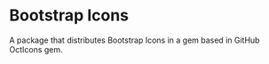 # Bootstrap Icons

A package that distributes Bootstrap Icons in a gem based in GitHub OctIcons gem.
